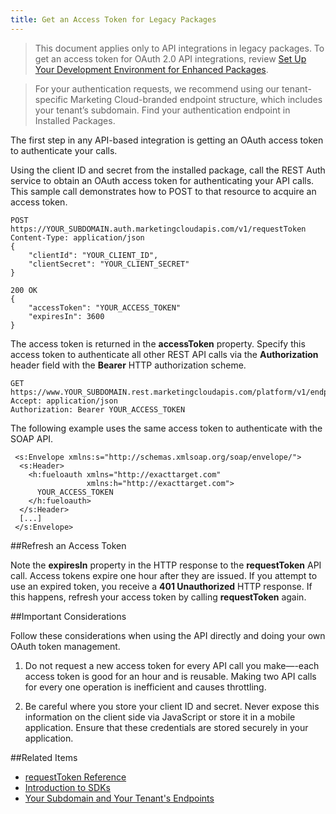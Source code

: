 ```yaml
---
title: Get an Access Token for Legacy Packages
---
```


> This document applies only to API integrations in legacy packages. To get an access token for OAuth 2.0 API integrations, review [Set Up Your Development Environment for Enhanced Packages](mc-dev-setup-enhanced.htm).

> For your authentication requests, we recommend using our tenant-specific Marketing Cloud-branded endpoint structure, which includes your tenant’s subdomain. Find your authentication endpoint in Installed Packages.

The first step in any API-based integration is getting an OAuth access token to authenticate your calls.

Using the client ID and secret from the installed package, call the REST Auth service to obtain an OAuth access token for authenticating your API calls. This sample call demonstrates how to POST to that resource to acquire an access token.

    POST https://YOUR_SUBDOMAIN.auth.marketingcloudapis.com/v1/requestToken
    Content-Type: application/json
    {
        "clientId": "YOUR_CLIENT_ID",
        "clientSecret": "YOUR_CLIENT_SECRET"
    }

    200 OK
    {
        "accessToken": "YOUR_ACCESS_TOKEN"
        "expiresIn": 3600
    }

The access token is returned in the **accessToken** property. Specify this access token to authenticate all other REST API calls via the **Authorization** header field with the **Bearer** HTTP authorization scheme.

```
GET https://www.YOUR_SUBDOMAIN.rest.marketingcloudapis.com/platform/v1/endpoints
Accept: application/json
Authorization: Bearer YOUR_ACCESS_TOKEN
```

The following example uses the same access token to authenticate with the SOAP API.

	 <s:Envelope xmlns:s="http://schemas.xmlsoap.org/soap/envelope/">
	  <s:Header>
		<h:fueloauth xmlns="http://exacttarget.com"
					 xmlns:h="http://exacttarget.com">
		  YOUR_ACCESS_TOKEN
		</h:fueloauth>
	  </s:Header>
	  [...]
	 </s:Envelope>

##Refresh an Access Token

Note the **expiresIn** property in the HTTP response to the **requestToken** API call. Access tokens expire one hour after they are issued. If you attempt to use an expired token, you receive a **401 Unauthorized** HTTP response. If this happens, refresh your access token by calling **requestToken** again.

##Important Considerations

Follow these considerations when using the API directly and doing your own OAuth token management.

1. Do not request a new access token for every API call you make—-each access token is good for an hour and is reusable. Making two API calls for every one operation is inefficient and causes throttling.

2. Be careful where you store your client ID and secret. Never expose this information on the client side via JavaScript or store it in a mobile application. Ensure that these credentials are stored securely in your application.

##Related Items
* [requestToken Reference](requestToken.htm)
* [Introduction to SDKs](https://developer.salesforce.com/docs/atlas.en-us.mc-sdks.meta/mc-sdks/index-sdk.htm)
* [Your Subdomain and Your Tenant's Endpoints](https://developer.salesforce.com/docs/atlas.en-us.mc-apis.meta/mc-apis/your-subdomain-tenant-specific-endpoints.htm)
